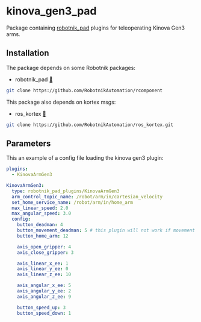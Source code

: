 # kinova_gen3_pad

Package containing [robotnik_pad](http://www.github.com/RobotnikAutomation/robotnik_pad) plugins for teleoperating Kinova Gen3 arms.

## Installation

The package depends on some Robotnik packages:

- robotnik_pad [🔗](https://github.com/RobotnikAutomation/robotnik_pad/)
```bash
git clone https://github.com/RobotnikAutomation/rcomponent
```

This package also depends on kortex msgs:

- ros_kortex [🔗](https://github.com/RobotnikAutomation/ros_kortex)
```bash
git clone https://github.com/RobotnikAutomation/ros_kortex.git
```

## Parameters

This an example of a config file loading the kinova gen3 plugin:

```yaml
plugins:
  - KinovaArmGen3

KinovaArmGen3:
  type: robotnik_pad_plugins/KinovaArmGen3
  arm_control_topic_name: /robot/arm/in/cartesian_velocity
  set_home_service_name: /robot/arm/in/home_arm
  max_linear_speed: 2.0
  max_angular_speed: 3.0
  config:
    button_deadman: 4
    button_movement_deadman: 5 # this plugin will not work if movement deadman button is pressed
    button_home_arm: 12

    axis_open_gripper: 4
    axis_close_gripper: 3

    axis_linear_x_ee: 1
    axis_linear_y_ee: 0
    axis_linear_z_ee: 10

    axis_angular_x_ee: 5
    axis_angular_y_ee: 2
    axis_angular_z_ee: 9

    button_speed_up: 3
    button_speed_down: 1
```


